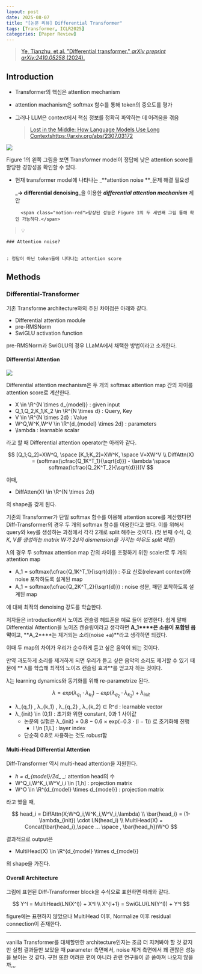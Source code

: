 ```yaml
---
layout: post
date: 2025-08-07
title: "[논문 리뷰] Differential Transformer"
tags: [Transformer, ICLR2025]
categories: [Paper Review]
---
```


> [Ye, Tianzhu, et al. "Differential transformer." ](https://arxiv.org/abs/2410.05258)[_arXiv preprint arXiv:2410.05258_](https://arxiv.org/abs/2410.05258)[ (2024).](https://arxiv.org/abs/2410.05258)



## Introduction

- Transformer의 핵심은 attention mechanism
- attention machanism은 softmax 함수를 통해 token의 중요도를 평가
- 그러나 LLM은 context에서 핵심 정보를 정확히 파악하는 데 어려움을 겪음

	> [Lost in the Middle: How Language Models Use Long Contextshttps://arxiv.org/abs/2307.03172](https://arxiv.org/abs/2307.03172)


![](https://prod-files-secure.s3.us-west-2.amazonaws.com/542b861c-36a8-4051-84e5-8804b6728dba/9083ea56-691a-4752-ae26-47f403431ac8/image.png?X-Amz-Algorithm=AWS4-HMAC-SHA256&X-Amz-Content-Sha256=UNSIGNED-PAYLOAD&X-Amz-Credential=ASIAZI2LB466RQHDTEY7%2F20250928%2Fus-west-2%2Fs3%2Faws4_request&X-Amz-Date=20250928T140117Z&X-Amz-Expires=3600&X-Amz-Security-Token=IQoJb3JpZ2luX2VjEDYaCXVzLXdlc3QtMiJHMEUCIQCWzAh%2BYpuTMQCvbEFgpofpqseUtRC9V99fFdE0SkpxGAIgdB%2Fqb4nhO0A9LCUAhQutKrf3K%2FgA4Wxf1oO0iTclKWQqiAQIv%2F%2F%2F%2F%2F%2F%2F%2F%2F%2F%2FARAAGgw2Mzc0MjMxODM4MDUiDGdAAwlV%2FZsJhcvnrCrcA%2B3z6YZDPaLlPFia3gCYPatf9hoxML%2BmBOJzmM7BRkIhbnZjCB7G9jpehkPygfongQ4xgh4LRWpukssX6qEFgiU9XvKt1CtHzvldBVcZItDYVToxMHl2NV6N0MHy5AxMy7T5ZAjonvMQKCVYuNOlwS4s02O1cGIj3OfdH8pA8yry8dLcwpLIyw6to%2FO3PJrUokIutffgpZayfT3h%2FNQzlHgROc8avGYTQqqqI7K05ECwYdqj8XZHfq8oTsArtKyXCkrGHKKy2OBWmGprAOvW6z3yVY9%2BrYkhPy9q4OaB9MTSofJ4X%2BPmqw0o%2Bfls%2BXvdFJSd6ipCOLMYDFscLBDsT7sVoQmy1o5TdOjVKv89k7qR%2FwSiQdemRsr7mI%2F%2BQ3AlQw%2BDV391c5B%2BLcWMNRFygddPhFiSFreL2wSzvLk%2BT0TBBhxQ%2B8tLQ7z855SXcHNDig2qaOmAG7a4J1UUQ%2FcRs3Gw5g58euc2h5Bnjc2H1otjj0%2BfEQBLe43Jn4rIqELtRnKfe%2BZssabvAKy3%2B7vOCyf%2BZomXghTbmg%2FvI92vffl8mcQU70wksqZAay7FDfBZ5NZSu5uGIyvwJaunY%2Fxiduu2lRYVXFMKLupAxFj9LzjQ8qkMdxHLBmpmYtyfMLvv5MYGOqUBxsfFIHxx6SMTXj8wRVxHereUG5RW4WZM63LmrPphhaiAQSE1FJOs7JRPoijVuY92Kpr09YwddTAVNKn3JtzcgoIdZ5Aruy7kfJsL1I56D%2FGEtJLZ26HOxI6I1vdhFjdhiKLOHhf9HQX%2Bfnq02knbJb7tG8IlmUDfU%2FHc8LGpA2St8ywN2Wl%2FATP44psbBjAE8rZTFfAVyZzUNo%2FJAd6wKwbfv7tp&X-Amz-Signature=e66997111c7184359cf34a20e2a6e89a355a5ec6752344eec15256cdcc97d983&X-Amz-SignedHeaders=host&x-amz-checksum-mode=ENABLED&x-id=GetObject)


Figure 1의 왼쪽 그림을 보면 Transformer model이 정답에 낮은 attention score를 할당한 경향성을 확인할 수 있다.

- 현재 transformer model에 나타나는 _**attention noise **_문제 해결 필요성

	_**→ differential denoising**_을 이용한 _**differential attention mechanism**_ 제안


		<span class="notion-red">향상된 성능은 Figure 1의 두 세번째 그림 통해 확인 가능하다.</span>


> 💡 


	### Attention noise?


	: 정답이 아닌 token들에 나타나는 attention score



## Methods



### Differential-Transformer


기존 Transforme architecture와의 주된 차이점은 아래와 같다.

- Differential attention module
- pre-RMSNorm
- SwiGLU activation function

pre-RMSNorm과 SwiGLU의 경우 LLaMA에서 채택한 방법이라고 소개한다.



#### Differential Attention


![](https://prod-files-secure.s3.us-west-2.amazonaws.com/542b861c-36a8-4051-84e5-8804b6728dba/116d70b2-1963-4810-9167-f4c7d8a06e8f/image.png?X-Amz-Algorithm=AWS4-HMAC-SHA256&X-Amz-Content-Sha256=UNSIGNED-PAYLOAD&X-Amz-Credential=ASIAZI2LB466RQHDTEY7%2F20250928%2Fus-west-2%2Fs3%2Faws4_request&X-Amz-Date=20250928T140117Z&X-Amz-Expires=3600&X-Amz-Security-Token=IQoJb3JpZ2luX2VjEDYaCXVzLXdlc3QtMiJHMEUCIQCWzAh%2BYpuTMQCvbEFgpofpqseUtRC9V99fFdE0SkpxGAIgdB%2Fqb4nhO0A9LCUAhQutKrf3K%2FgA4Wxf1oO0iTclKWQqiAQIv%2F%2F%2F%2F%2F%2F%2F%2F%2F%2F%2FARAAGgw2Mzc0MjMxODM4MDUiDGdAAwlV%2FZsJhcvnrCrcA%2B3z6YZDPaLlPFia3gCYPatf9hoxML%2BmBOJzmM7BRkIhbnZjCB7G9jpehkPygfongQ4xgh4LRWpukssX6qEFgiU9XvKt1CtHzvldBVcZItDYVToxMHl2NV6N0MHy5AxMy7T5ZAjonvMQKCVYuNOlwS4s02O1cGIj3OfdH8pA8yry8dLcwpLIyw6to%2FO3PJrUokIutffgpZayfT3h%2FNQzlHgROc8avGYTQqqqI7K05ECwYdqj8XZHfq8oTsArtKyXCkrGHKKy2OBWmGprAOvW6z3yVY9%2BrYkhPy9q4OaB9MTSofJ4X%2BPmqw0o%2Bfls%2BXvdFJSd6ipCOLMYDFscLBDsT7sVoQmy1o5TdOjVKv89k7qR%2FwSiQdemRsr7mI%2F%2BQ3AlQw%2BDV391c5B%2BLcWMNRFygddPhFiSFreL2wSzvLk%2BT0TBBhxQ%2B8tLQ7z855SXcHNDig2qaOmAG7a4J1UUQ%2FcRs3Gw5g58euc2h5Bnjc2H1otjj0%2BfEQBLe43Jn4rIqELtRnKfe%2BZssabvAKy3%2B7vOCyf%2BZomXghTbmg%2FvI92vffl8mcQU70wksqZAay7FDfBZ5NZSu5uGIyvwJaunY%2Fxiduu2lRYVXFMKLupAxFj9LzjQ8qkMdxHLBmpmYtyfMLvv5MYGOqUBxsfFIHxx6SMTXj8wRVxHereUG5RW4WZM63LmrPphhaiAQSE1FJOs7JRPoijVuY92Kpr09YwddTAVNKn3JtzcgoIdZ5Aruy7kfJsL1I56D%2FGEtJLZ26HOxI6I1vdhFjdhiKLOHhf9HQX%2Bfnq02knbJb7tG8IlmUDfU%2FHc8LGpA2St8ywN2Wl%2FATP44psbBjAE8rZTFfAVyZzUNo%2FJAd6wKwbfv7tp&X-Amz-Signature=53e1d0b518c4fbf4207514261147c277cf53346fe3e80ee03f33069fe12a7b6f&X-Amz-SignedHeaders=host&x-amz-checksum-mode=ENABLED&x-id=GetObject)


Differential attention mechanism은 두 개의 softmax attention map 간의 차이를 attention score로 계산한다.

- X \in \R^{N \times d\_{model}} : given input
- Q\_1,Q\_2,K\_1,K\_2 \in \R^{N \times d} : Query, Key
- V \in \R^{N \times 2d} : Value
- W^Q,W^K,W^V \in \R^{d\_{model} \times 2d} : parameters
- \lambda : learnable scalar

라고 할 때 Differential attention operator는 아래와 같다.


$$
[Q_1;Q_2]=XW^Q, \space [K_1;K_2]=XW^K, \space V=XW^V \\
DiffAttn(X) = (softmax(\cfrac{Q_1K^T_1}{\sqrt{d}}) - \lambda \space softmax(\cfrac{Q_2K^T_2}{\sqrt{d}}))V
$$


이때,

- DiffAtten(X) \in \R^{N \times 2d}

의 shape을 갖게 된다.


기존의 Transformer가 단일 softmax 함수를 이용해 attention score를 계산했다면 Diff-Transformer의 경우 두 개의 softmax 함수를 이용한다고 했다. 이를 위해서 query와 key를 생성하는 과정에서 각각 2개로 split 해주는 것이다. <span class="notion-red">(첫 번째 수식, </span><span class="notion-red">_Q, K, V를 생성하는 matrix W가 2d의 dismension을 가지는 이유도 split 때문_</span><span class="notion-red">)</span>


 λ의 경우 두 softmax attention map 간의 차이를 조정하기 위한 scaler로 두 개의 attention map

- A\_1 = softmax(\cfrac{Q\_1K^T\_1}{\sqrt{d}}) : 주요 신호(relevant context)와 noise 포착하도록 설계된 map
- A\_1 = softmax(\cfrac{Q\_2K^T\_2}{\sqrt{d}}) : noise 성분, 패턴 포착하도록 설계된 map 

에 대해 최적의 denoising 강도를 학습한다.


저자들은 introduction에서 노이즈 캔슬링 헤드폰을 예로 들어 설명한다. 쉽게 말해 Differential Attention을 노이즈 캔슬링이라고 생각하면 **A\_1****은 소음이 포함된 음악**이고, **A\_2****는 제거되는 소리(noise +a)**라고 생각하면 되겠다. 


이때 두 map의 차이가 우리가 순수하게 듣고 싶은 음악이 되는 것이다. 


만약 과도하게 소리를 제거하게 되면 우리가 듣고 싶은 음악의 소리도 제거할 수 있기 때문에 ** λ를 학습해 최적의 노이즈 캔슬링 효과**를 얻고자 하는 것이다.


λ는 learning dynamics와 동기화를 위해 re-parametrize 된다.


$$
\lambda = exp(\lambda_{q_1} \cdot \lambda_{k_1}) - exp(\lambda_{q_2} \cdot \lambda_{k_2}) + \lambda_{init}
$$

- λ\_{q\_1} , λ\_{k\_1} , λ\_{q\_2} , λ\_{k\_2} ∈ R^d : learnable vector
- λ\_{init} \in (0,1) : 초기화 위한 constant, 0과 1 사이값
	- 논문의 실험은 λ\_{init} = 0.8 − 0.6 × exp(−0.3 · (l − 1)) 로 초기화해 진행
		- l \in [1,L] : layer index
	- 단순히 0.8로 사용하는 것도 robust함


#### **Multi-Head Differential Attention**


Diff-Transformer 역시 multi-head attention을 지원한다.

- _h = d\_{model}/2d__ _: attention head의 수
- W^Q\_i,W^K\_i,W^V\_i,i \in [1,h] : projection matrix
- W^O \in \R^{d\_{model} \times d\_{model}} : projection matrix

라고 했을 때,


$$
head_i = DiffAttn(X;W^Q_i,W^K_i,W^V_i,\lambda) \\
\bar{head_i} = (1-\lambda_{init}) \cdot LN(head_i) \\
MultiHead(X) = Concat(\bar{head_i},\space ... \space , \bar{head_h})W^O
$$


결과적으로 output은

- MultiHead(X) \in \R^{d\_{model} \times d\_{model}}

의 shape을 가진다.



#### Overall Architecture


그림에 표현된 Diff-Transformer block을 수식으로 표현하면 아래와 같다.


$$
Y^l = MultiHead(LN(X^l)) + X^l \\
X^{l+1} = SwiGLU(LN(Y^l)) + Y^l
$$


figure에는 표현하지 않았으나 MultiHead 이후, Normalize 이후 residual connection이 존재한다.


---


vanilla Transformer를 대체할만한 architecture인지는 조금 더 지켜봐야 할 것 같지만 실험 결과들만 보았을 때 parameter 측면에서, noise 제거 측면에서 꽤 괜찮은 성능을 보이는 것 같다. 구현 또한 어려운 편이 아니라 관련 연구들이 곧 쏟아져 나오지 않을까,,,

